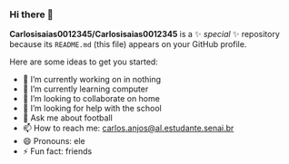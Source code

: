 ### Hi there 👋


**Carlosisaias0012345/Carlosisaias0012345** is a ✨ _special_ ✨ repository because its `README.md` (this file) appears on your GitHub profile.

Here are some ideas to get you started:

- 🔭 I’m currently working on in nothing
- 🌱 I’m currently learning computer
- 👯 I’m looking to collaborate on home
- 🤔 I’m looking for help with the school
- 💬 Ask me about football
- 📫 How to reach me: carlos.anjos@al.estudante.senai.br
- 😄 Pronouns: ele
- ⚡ Fun fact: friends

